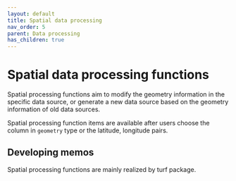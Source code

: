 ```yaml
---
layout: default
title: Spatial data processing
nav_order: 5
parent: Data processing
has_children: true
---
```


# Spatial data processing functions

Spatial processing functions aim to modify the geometry information in the specific data source, or generate a new data source based on the geometry information of old data sources.

Spatial processing function items are available after users choose the column in `geometry` type or the latitude, longitude pairs.

## Developing memos
Spatial processing functions are mainly realized by turf package.